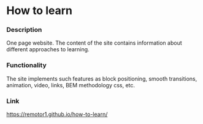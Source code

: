 # How to learn

### Description

One page website. The content of the site contains information about different approaches to learning.

### Functionality

The site implements such features as block positioning, smooth transitions, animation, video, links, BEM methodology css, etc.

### Link

https://remotor1.github.io/how-to-learn/
